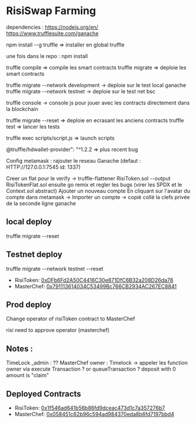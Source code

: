# RisiSwap Farming

dependencies :
https://nodejs.org/en/
https://www.trufflesuite.com/ganache

npm install --g truffle => installer en global truffle

une fois dans le repo : 
npm install

truffle compile => compile les smart contracts
truffle migrate => deploie les smart contracts

truffle migrate --network development -> deploie sur le test local ganache
truffle migrate --network testnet -> deploie sur le test net bsc

truffle console -> console js pour jouer avec les contracts directement dans la blockchain

truffle migrate --reset => deploie en ecrasant les anciens contracts 
truffle test => lancer les tests

truffle exec scripts/script.js => launch scripts

@truffle/hdwallet-provider": "^1.2.2 => plus recent bug


Config metamask : 
rajouter le reseau Ganache (defaut : HTTP://127.0.0.1:7545  id: 1337)

Creer un flat pour le verify -> truffle-flattener RisiToken.sol --output RisiTokenFlat.sol 
ensuite go remix et regler les bugs (virer les SPDX et le Context.sol abstract)
Ajouter un nouveau compte
En cliquant sur l'avatar du compte dans metamask -> Importer un compte -> copié collé la clefs privée de la seconde ligne ganache
## local deploy
truffle migrate --reset

## Testnet deploy
truffle migrate --network testnet --reset
- RisiToken: [0xDFb6Fd2A50C4416C30e871DfC6B32a208D26da78](https://testnet.bscscan.com/address/0xDFb6Fd2A50C4416C30e871DfC6B32a208D26da78)
- MasterChef: [0x791113614034C53499Bc766CB2934AC267EC8841](https://testnet.bscscan.com/address/0x791113614034C53499Bc766CB2934AC267EC8841)

## Prod deploy

Change operator of risiToken contract to MasterChef

risi need to approve operator (masterchef)


## Notes :

TimeLock _admin : ??
MasterChef owner : Timelock -> appeler les function owner via execute Transaction ? or queueTransaction ?  deposit with 0 amount is "claim"



## Deployed Contracts

- RisiToken: [0x1f546ad641b56b86fd9dceac473d1c7a357276b7](https://bscscan.com/address/0x1f546ad641b56b86fd9dceac473d1c7a357276b7)
- MasterChef: [0x058451c62b96c594ad984370eda8b6fd7197bbd4](https://bscscan.com/address/0x058451c62b96c594ad984370eda8b6fd7197bbd4)
